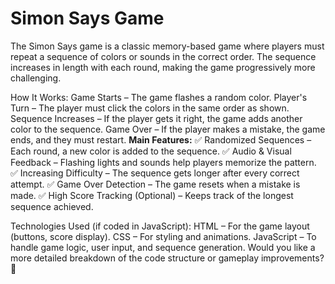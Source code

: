 # Simon Says Game

The Simon Says game is a classic memory-based game where players must repeat a sequence of colors or sounds in the correct order. The sequence increases in length with each round, making the game progressively more challenging.

How It Works:
Game Starts – The game flashes a random color.
Player's Turn – The player must click the colors in the same order as shown.
Sequence Increases – If the player gets it right, the game adds another color to the sequence.
Game Over – If the player makes a mistake, the game ends, and they must restart.
**Main Features:**
✅ Randomized Sequences – Each round, a new color is added to the sequence.
✅ Audio & Visual Feedback – Flashing lights and sounds help players memorize the pattern.
✅ Increasing Difficulty – The sequence gets longer after every correct attempt.
✅ Game Over Detection – The game resets when a mistake is made.
✅ High Score Tracking (Optional) – Keeps track of the longest sequence achieved.

Technologies Used (if coded in JavaScript):
HTML – For the game layout (buttons, score display).
CSS – For styling and animations.
JavaScript – To handle game logic, user input, and sequence generation.
Would you like a more detailed breakdown of the code structure or gameplay improvements? 🚀
